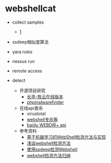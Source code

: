 # webshellcat

- collect samples
    - [1](https://github.com/tennc/webshell)
- ssdeep相似度算法

- yara rules

- nessus run 

- remote access 

- detect 
    - 开源项目研究
        - [长亭-牧云](https://github.com/chaitin/cloudwalker)[在线版本](https://webshellchop.chaitin.cn/)
        - [phpmalwarefinder](https://github.com/nbs-system/php-malware-finder.git)
    - 在线api查杀
        - virustotal
        - [webshell专杀等](http://www.shelldetector.com/)
        - [baidu WEBDIR+ api](https://scanner.baidu.com/#/pages/intro)
    - 参考资料
        - [基于机器学习的WebShell检测方法与实现](https://www.freebuf.com/articles/web/181169.html)
        - [浅谈webshell检测方法](https://www.freebuf.com/articles/web/23358.html)
        - [使用ssdeep检测Webshell](https://www.freebuf.com/sectool/54222.html)
        - [webshell检测方法归纳](https://www.cnblogs.com/he1m4n6a/p/9245155.html)